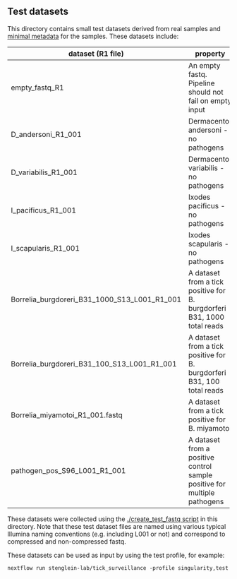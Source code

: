 ## Test datasets

This directory contains small test datasets derived from real samples and [minimal metadata](./test_metadata.xlsx) for the samples.  These datasets include:

| dataset (R1 file) | property |
| ------- | -------- | 
| empty_fastq_R1 | An empty fastq.  Pipeline should not fail on empty input |
| D_andersoni_R1_001| Dermacentor andersoni - no pathogens |
| D_variabilis_R1_001| Dermacentor variabilis - no pathogens |
| I_pacificus_R1_001| Ixodes pacificus - no pathogens |
| I_scapularis_R1_001| Ixodes scapularis - no pathogens |
| Borrelia_burgdoreri_B31_1000_S13_L001_R1_001| A dataset from a tick positive for B. burgdorferi B31, 1000 total reads |
| Borrelia_burgdoreri_B31_100_S13_L001_R1_001| A dataset from a tick positive for B. burgdorferi B31, 100 total reads |
| Borrelia_miyamotoi_R1_001.fastq | A dataset from a tick positive for B. miyamotoi |
| pathogen_pos_S96_L001_R1_001| A dataset from a positive control sample positive for multiple pathogens |

These datasets were collected using the [./create_test_fastq script](./create_test_fastq) in this directory.  Note that these test dataset files are named using various typical Illumina naming conventions (e.g. including L001 or not) and correspond to compressed and non-compressed fastq.

These datasets can be used as input by using the test profile, for example:

```
nextflow run stenglein-lab/tick_surveillance -profile singularity,test
```
